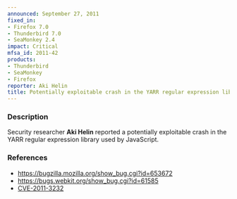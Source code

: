 ```yaml
---
announced: September 27, 2011
fixed_in:
- Firefox 7.0
- Thunderbird 7.0
- SeaMonkey 2.4
impact: Critical
mfsa_id: 2011-42
products:
- Thunderbird
- SeaMonkey
- Firefox
reporter: Aki Helin
title: Potentially exploitable crash in the YARR regular expression library
---
```


<h3>Description</h3>

<p>Security researcher <strong>Aki Helin</strong> reported a potentially
exploitable crash in the YARR regular expression library used by JavaScript.
</p>


<h3>References</h3>

<ul>
  <li><a href="https://bugzilla.mozilla.org/show_bug.cgi?id=653672">https://bugzilla.mozilla.org/show_bug.cgi?id=653672</a></li>
  <li><a class="ex-ref" href="https://bugs.webkit.org/show_bug.cgi?id=61585">https://bugs.webkit.org/show_bug.cgi?id=61585</a></li>
  <li><a class="ex-ref" href="http://cve.mitre.org/cgi-bin/cvename.cgi?name=CVE-2011-3232">CVE-2011-3232</a></li>
</ul>



